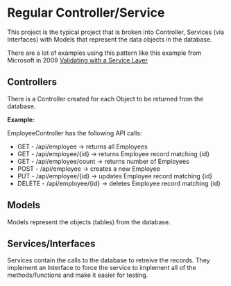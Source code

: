 # Regular Controller/Service

This project is the typical project that is broken into Controller, Services (via Interfaces) with Models that represent the data objects in the database.

There are a lot of examples using this pattern like this example from Microsoft in 2009 [Validating with a Service Layer](https://docs.microsoft.com/en-us/aspnet/mvc/overview/older-versions-1/models-data/validating-with-a-service-layer-cs)

## Controllers

There is a Controller created for each Object to be returned from the database.

**Example:**

EmployeeController has the following API calls:

- GET - /api/employee -> returns all Employees
- GET - /api/employee/{id} -> returns Employee record matching {id}
- GET - /api/employee/count -> returns number of Employees
- POST - /api/employee -> creates a new Employee
- PUT - /api/employee/{id} -> updates Employee record matching {id}
- DELETE - /api/employee/{id} -> deletes Employee record matching {id}

## Models

Models represent the objects (tables) from the database.

## Services/Interfaces

Services contain the calls to the database to retreive the records.  They implement an Interface to force the service to implement all of the methods/functions and make it easier for testing.